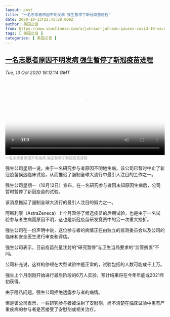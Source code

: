 ```yaml
---
layout: post
title: "一名志愿者原因不明发病 强生暂停了新冠疫苗进程"
date: 2020-10-13T22:41:20.000Z
author: 美国之音
from: https://www.voachinese.com/a/johnson-johnson-pauses-covid-19-vaccine-trials-due-to-illness-20201013/5619942.html
tags: [ 美国之音 ]
categories: [ 美国之音 ]
---
```

<!--1602628880000-->
[一名志愿者原因不明发病 强生暂停了新冠疫苗进程](https://www.voachinese.com/a/johnson-johnson-pauses-covid-19-vaccine-trials-due-to-illness-20201013/5619942.html)
------

<div>
<div><i>Tue, 13 Oct 2020 18:12:14 GMT</i></div><video poster="https://images.weserv.nl?url=gdb.voanews.com/6ad5cae3-54db-4fa4-a09c-697532776f96_tv_r1_s_w900.jpg" src="https://av.voanews.com/Videoroot/Pangeavideo/2020/10/6/6a/6ad5cae3-54db-4fa4-a09c-697532776f96_240p.mp4" style="width:100%" controls></video><div><small style="color: #999;">一名志愿者原因不明发病 强生暂停了新冠疫苗进程</small></div><p>强生公司星期一说，由于一名研究参与者原因不明地生病，该公司已暂时中止了新冠疫苗候选临床试验，从而推迟了遏制全球大流行中最引人注目的工作之一。</p><p>强生公司星期一（10月12日）宣布，在一名研究参与者因未知原因生病后，公司暂时暂停了新冠疫苗的试验。</p><p>该消息拖延了遏制全球大流行的最引人注目的努力之一。</p><p>阿斯利康（AstraZeneca）上个月暂停了候选疫苗的后期试验，也是由于一名试验参与者生病而原因不明，这也是新冠疫苗研发竞赛中的另一次重大挫折。</p><p>强生公司在一份声明中说，这位参与者的病情正在由独立的监测委员会以及公司的临床和安全医生进行审查和评估。</p><p>强生公司表示，目前疫苗剂量注射的“研究暂停”与卫生当局要求的“监管搁置”不同。</p><p>公司补充说，这样的停顿在大型试验中是正常的，试验包括的人数可能成千上万。</p><p>强生上个月刚刚开始进行最后阶段的6万人实验，预计结果将在今年年底或2021年初获得。</p><p>由于隐私问题，强生公司拒绝透露参与者的病情。</p><p>但是该公司表示，一些研究参与者被注射了安慰剂，尚不清楚在临床试验中患有严重疾病的参与者是否接受了安慰剂或相关治疗。</p>
</div>
